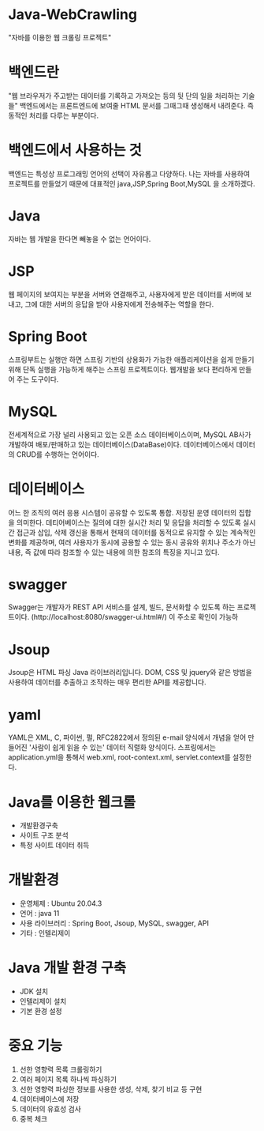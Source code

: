 # Java-WebCrawling
"자바를 이용한 웹 크롤링 프로젝트"

# 백엔드란
"웹 브라우저가 주고받는 데이터를 기록하고 가져오는 등의 뒷 단의 일을 처리하는 기술들" 백엔드에서는 프론트엔드에 보여줄 HTML 문서를 
그때그때 생성해서 내려준다. 즉 동적인 처리를 다루는 부분이다.

# 백엔드에서 사용하는 것
백엔드는 특성상 프로그래밍 언어의 선택이 자유롭고 다양하다.
나는 자바를 사용하여 프로젝트를 만들었기 때문에 대표적인 java,JSP,Spring Boot,MySQL 을 소개하겠다.

# Java
자바는 웹 개발을 한다면 빼놓을 수 없는 언어이다.

# JSP
웹 페이지의 보여지는 부분을 서버와 연결해주고, 사용자에게 받은 데이터를 서버에 보내고, 그에 대한 서버의 응답을 받아 사용자에게
전송해주는 역할을 한다.

# Spring Boot
스프링부트는 실행만 하면 스프링 기반의 상용화가 가능한 애플리케이션을 쉽게 만들기 위해 단독 실행을 가능하게 해주는 스프링 프로젝트이다.
웹개발을 보다 편리하게 만들어 주는 도구이다.

# MySQL
전세계적으로 가장 널리 사용되고 있는 오픈 소스 데이터베이스이며, MySQL AB사가 개발하여 배포/판매하고 있는 데이터베이스(DataBase)이다.
데이터베이스에서 데이터의 CRUD를 수행하는 언어이다.

# 데이터베이스
어느 한 조직의 여러 응용 시스템이 공유할 수 있도록 통합. 저장된 운영 데이터의 집합을 의미한다.
데티어베이스는 질의에 대한 실시간 처리 및 응답을 처리할 수 있도록 실시간 접근과 삽입, 삭제 갱신을 통해서 현재의 데이터를 동적으로 
유지할 수 있는 계속적인 변화를 제공하며, 여러 사용자가 동시에 공용할 수 있는 동시 공유와 위치나 주소가 아닌 내용, 즉 값에 따라 
참조할 수 있는 내용에 의한 참조의 특징을 지니고 있다.

# swagger
Swagger는 개발자가 REST API 서비스를 설계, 빌드, 문서화할 수 있도록 하는 프로젝트이다. (http://localhost:8080/swagger-ui.html#/) 이 주소로 확인이 가능하

# Jsoup
Jsoup은 HTML 파싱 Java 라이브러리입니다. DOM, CSS 및 jquery와 같은 방법을 사용하여 데이터를 추출하고 조작하는 매우 편리한 API를 제공합니다.

# yaml
YAML은 XML, C, 파이썬, 펄, RFC2822에서 정의된 e-mail 양식에서 개념을 얻어 만들어진 '사람이 쉽게 읽을 수 있는' 데이터 직렬화 양식이다.
스프링에서는 application.yml을 통해서 web.xml, root-context.xml, servlet.context를 설정한다.

# Java를 이용한 웹크롤
- 개발환경구축
- 사이트 구조 분석
- 특정 사이트 데이터 취득

# 개발환경
- 운영체제 : Ubuntu 20.04.3
- 언어 : java 11
- 사용 라이브러리 : Spring Boot, Jsoup, MySQL, swagger, API 
- 기타 : 인텔리제이

# Java 개발 환경 구축
- JDK 설치
- 인텔리제이 설치
- 기본 환경 설정

# 중요 기능
1. 선한 영향력 목록 크롤링하기
2. 여러 페이지 목록 하나씩 파싱하기
3. 선한 영향력 파싱한 정보를 사용한 생성, 삭제, 찾기 비교 등 구현
4. 데이터베이스에 저장
5. 데이터의 유효성 검사
6. 중복 체크